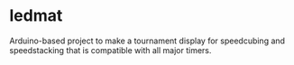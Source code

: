 # ledmat
Arduino-based project to make a tournament display for speedcubing and speedstacking that is compatible with all major timers.
